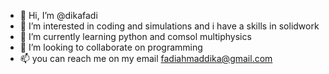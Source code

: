 - 👋 Hi, I’m @dikafadi
- 👀 I’m interested in coding and simulations and i have a skills in solidwork 
- 🌱 I’m currently learning python and comsol multiphysics
- 💞️ I’m looking to collaborate on programming 
- 📫 you can reach me on my email fadiahmaddika@gmail.com

<!---
Fdikaa/Fdikaa is a ✨ special ✨ repository because its `README.md` (this file) appears on your GitHub profile.
You can click the Preview link to take a look at your changes.
--->
